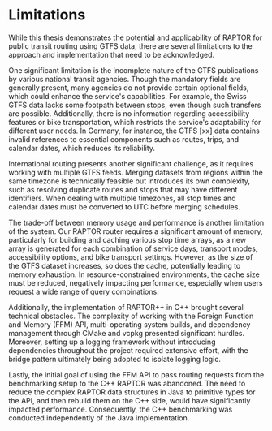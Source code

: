 # Limitations

While this thesis demonstrates the potential and applicability of RAPTOR for public transit routing using GTFS data,
there are several limitations to the approach and implementation that need to be acknowledged.

One significant limitation is the incomplete nature of the GTFS publications by various national transit agencies.
Though the mandatory fields are generally present, many agencies do not provide certain optional fields, which could
enhance the service's capabilities. For example, the Swiss GTFS data lacks some footpath between stops, even
though such transfers are possible. Additionally, there is no information regarding accessibility features or bike
transportation, which restricts the service's adaptability for different user needs. In Germany, for instance, the
GTFS [xx] data contains invalid references to essential components such as routes, trips, and calendar dates, which
reduces its reliability.

International routing presents another significant challenge, as it requires working with multiple GTFS feeds. Merging
datasets from regions within the same timezone is technically feasible but introduces its own complexity, such as
resolving duplicate routes and stops that may have different identifiers. When dealing with multiple timezones,
all stop times and calendar dates must be converted to UTC before merging schedules.

The trade-off between memory usage and performance is another limitation of the system. Our RAPTOR router requires a
significant amount of memory, particularly for building and caching various stop time arrays, as a new array is
generated for each combination of service days, transport modes, accessibility options, and bike transport settings.
However, as the size of the GTFS dataset increases, so does the cache, potentially leading to memory exhaustion. In
resource-constrained environments, the cache size must be reduced, negatively impacting performance, especially when
users request a wide range of query combinations.

Additionally, the implementation of RAPTOR++ in C++ brought several technical obstacles. The complexity of working with
the Foreign Function and Memory (FFM) API, multi-operating system builds, and dependency management through CMake and
vcpkg presented significant hurdles. Moreover, setting up a logging framework without introducing dependencies
throughout the project required extensive effort, with the bridge pattern ultimately being adopted to isolate logging
logic.

Lastly, the initial goal of using the FFM API to pass routing requests from the benchmarking setup to the C++ RAPTOR was
abandoned. The need to reduce the complex RAPTOR data structures in Java to primitive types for the API, and then
rebuild them on the C++ side, would have significantly impacted performance. Consequently, the C++ benchmarking was
conducted independently of the Java implementation.

